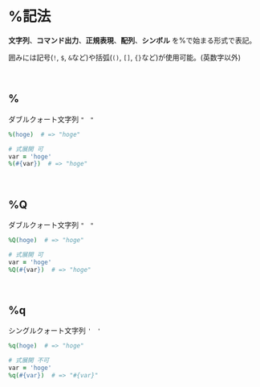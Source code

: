 # %記法

**文字列**、**コマンド出力**、**正規表現**、**配列**、**シンボル** を%で始まる形式で表記。

囲みには記号(`!`, `$`, `&`など)や括弧(`()`, `[]`, `{}`など)が使用可能。(英数字以外)

<br>

## %

ダブルクォート文字列 `"　"`

```ruby
%(hoge)  # => "hoge"

# 式展開 可
var = 'hoge'
%(#{var})  # => "hoge"
```

<br>

## %Q

ダブルクォート文字列 `"　"`

```ruby
%Q(hoge)  # => "hoge"

# 式展開 可
var = 'hoge'
%Q(#{var})  # => "hoge"
```

<br>

## %q

シングルクォート文字列 `'　'`

```ruby
%q(hoge)  # => "hoge"

# 式展開 不可
var = 'hoge'
%q(#{var})  # => "#{var}"
```
